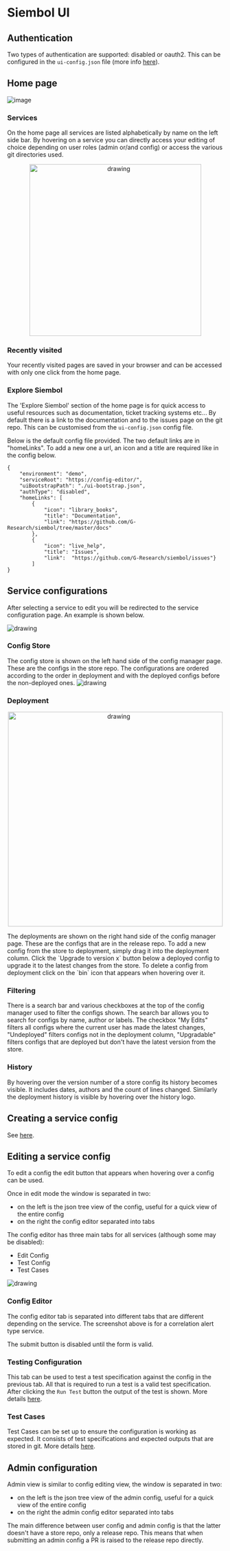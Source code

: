 # Siembol UI
## Authentication
Two types of authentication are supported: disabled or oauth2. This can be configured in the `ui-config.json` file (more info [here](../../services/how-tos/how_to_set_up_service_in_config_editor_rest.md)).
## Home page
![image](screenshots/home_page.png)
### Services
On the home page all services are listed alphabetically by name on the left side bar. By hovering on a service you can directly access your editing of choice depending on user roles (admin or/and config) or access the various git directories used.

<p align="center">
    <img src="screenshots/sidebar_hover.png" alt="drawing" width="400"/>
</p>

### Recently visited
Your recently visited pages are saved in your browser and can be accessed with only one click from the home page.
### Explore Siembol
The 'Explore Siembol' section of the home page is for quick access to useful resources such as documentation, ticket tracking systems etc... By default there is a link to the documentation and to the issues page on the git repo. This can be customised from the `ui-config.json` config file. 

Below is the default config file provided. The two default links are in "homeLinks". To add a new one a url, an icon and a title are required like in the config below. 


    {
        "environment": "demo",
        "serviceRoot": "https://config-editor/",
        "uiBootstrapPath": "./ui-bootstrap.json",
        "authType": "disabled",
        "homeLinks": [
            {
                "icon": "library_books",
                "title": "Documentation",
                "link": "https://github.com/G-Research/siembol/tree/master/docs"
            },
            {   
                "icon": "live_help",
                "title": "Issues",
                "link":  "https://github.com/G-Research/siembol/issues"}
            ]
    }

## Service configurations 
After selecting a service to edit you will be redirected to the service configuration page. An example is shown below. 

<img src="screenshots/config_manager.png" alt="drawing"/>

### Config Store
The config store is shown on the left hand side of the config manager page. These are the configs in the store repo. The configurations are ordered according to the order in deployment and with the deployed configs before the non-deployed ones. 
<img src="screenshots/config_store.png" alt="drawing"/>

### Deployment
<p align="center">
    <img src="screenshots/deployment.png" alt="drawing" width="500px"/>
</p>
The deployments are shown on the right hand side of the config manager page. These are the configs that are in the release repo. To add a new config from the store to deployment, simply drag it into the deployment column. Click the `Upgrade to version x` button below a deployed config to upgrade it to the latest changes from the store. To delete a config from deployment click on the `bin` icon that appears when hovering over it. 

### Filtering
There is a search bar and various checkboxes at the top of the config manager used to filter the configs shown. The search bar allows you to search for configs by name, author or labels. The checkbox "My Edits" filters all configs where the current user has made the latest changes, "Undeployed" filters configs not in the deployment column, "Upgradable" filters configs that are deployed but don't have the latest version from the store.

### History
By hovering over the version number of a store config its history becomes visible. It includes dates, authors and the count of lines changed. 
Similarly the deployment history is visible by hovering over the history logo. 

## Creating a service config
See [here](how-tos/how_to_test_config_in_siembol_ui.md).

## Editing a service config
To edit a config the edit button that appears when hovering over a config can be used. 

Once in edit mode the window is separated in two:
 - on the left is the json tree view of the config, useful for a quick view of the entire config
 - on the right the config editor separated into tabs

The config editor has three main tabs for all services (although some may be disabled):
 - Edit Config
 - Test Config
 - Test Cases

 <img src="screenshots/config_editor.png" alt="drawing"/>

### Config Editor
The config editor tab is separated into different tabs that are different depending on the service. The screenshot above is for a correlation alert type service.

The submit button is disabled until the form is valid. 

### Testing Configuration
This tab can be used to test a test specification against the config in the previous tab. All that is required to run a test is a valid test specification. After clicking the `Run Test` button the output of the test is shown. More details [here](how-tos/how_to_test_config_in_siembol_ui.md).

### Test Cases
Test Cases can be set up to ensure the configuration is working as expected. It consists of test specifications and expected outputs that are stored in git. More details [here](how-tos/how_to_test_config_in_siembol_ui.md).

## Admin configuration
Admin view is similar to config editing view, the window is separated in two:
 - on the left is the json tree view of the admin config, useful for a quick view of the entire config
 - on the right the admin config editor separated into tabs

 The main difference between user config and admin config is that the latter doesn't have a store repo, only a release repo. This means that when submitting an admin config a PR is raised to the release repo directly. 
